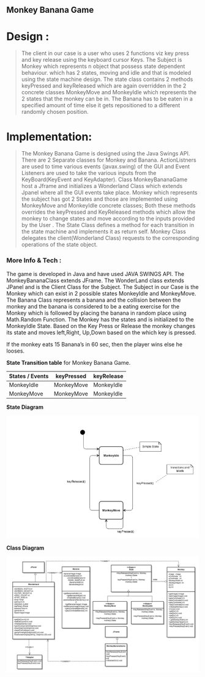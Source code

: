## Monkey Banana Game 

# Design : 
>The client in our case is a user who uses 2 functions viz key press and key release using the keyboard cursor Keys. The Subject is Monkey which represents n object that possess state dependent behaviour.  which has 2 states, moving and idle and that is modeled using the state machine design. The state class contains 2 methods keyPressed and keyReleased which are again overridden in the 2 concrete classes MonkeyMove and MonkeyIdle which represents the 2 states that the monkey can be in. The Banana has to be eaten in a specified amount of time else it gets repositioned to a different randomly chosen position.


# Implementation:
> The Monkey Banana Game is designed using the Java Swings API.  There are 2 Separate classes for Monkey and Banana. ActionListners  are used to time various events (javax.swing) of the GUI and Event Listeners are used to take the various inputs  from the KeyBoard(KeyEvent and KeyAdapter).  Class MonkeyBananaGame host a Jframe and initializes a Wonderland Class which extends Jpanel where all the GUI events take place. Monkey which represents the subject has got 2 States and those are implemented using MonkeyMove and MonkeyIdle concrete classes; Both these methods overrides the keyPressed and KeyReleased methods which allow the monkey to change states and move according to the inputs provided by the User .
The State Class defines a method for each transition in the state machine and implements it as return self.   Monkey Class delegates the client(Wonderland Class) requests to the corresponding operations of the state object.
 

### More Info & Tech : 
The game is developed in Java and have used JAVA SWINGS API.
The MonkeyBananaClass extends JFrame. The WonderLand class extends JPanel and is the Client Class for the Subject. The Subject in our Case is the Monkey which can exist in 2 possible states MonkeyIdle and MonkeyMove.  The Banana Class represents a banana and the collision between the monkey and the banana is considered to be a eating exercise for the Monkey which is followed by placing the banana in random place using Math.Random Function.  The Monkey has the states and is initialized to the MonkeyIdle State. Based on the Key Press or Release the monkey changes its state and moves left,Right, Up,Down based on the which key is pressed.

If the monkey eats 15 Banana’s in 60 sec, then the player wins else he looses.

**State Transition table** for Monkey Banana Game.

|States / Events|	keyPressed|	keyRelease|
|---------------|:------------:|----------|
|MonkeyIdle|MonkeyMove|	MonkeyIdle|
|MonkeyMove|MonkeyMove|	MonkeyIdle |

**State Diagram**

![alt text](https://github.com/Rudresh-Ajgaonkar/mbgame/blob/master/Data/StateDiagram.png "State Diagram")

**Class Diagram**

![alt text](https://github.com/Rudresh-Ajgaonkar/mbgame/blob/master/Data/ClassDiagram.png "Class Diagram")

